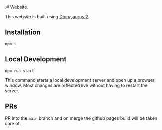 
.# Website

This website is built using [Docusaurus 2](https://v2.docusaurus.io/).

## Installation

```console
npm i
```

## Local Development

```console
npm run start
```

This command starts a local development server and open up a browser window. Most changes are reflected live without having to restart the server.

## PRs

PR into the `main` branch and on merge the github pages build will be taken care of.
